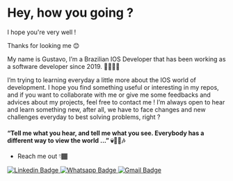 #  Hey, how you going ?

I hope you're very well !

Thanks for looking me 😊

My name is Gustavo, I’m a Brazilian IOS Developer that has been working as a software developer since 2019. 👨🏾‍💻📱

I’m trying to learning everyday a little more about the IOS world of development. I hope you find something useful or interesting in my repos, and if you want to collaborate with me or give me some feedbacks and advices about my projects, feel free to contact me ! I’m always open to hear and learn something new, after all, we have to face changes and new challenges everyday to best solving problems, right ?

#### “Tell me what you hear, and tell me what you see. Everybody has a different way to view the world ...” 💀🤘🏾🎶

- Reach me out 👇🏾

[
![Linkedin Badge](https://img.shields.io/badge/-LinkedIn-blue?style=flat-square&logo=Linkedin&logoColor=white&link=https://www.linkedin.com/in/gustavo-freitas-rosa-868633114/)
](https://www.linkedin.com/in/gustavo-freitas-868633114?lipi=urn%3Ali%3Apage%3Ad_flagship3_profile_view_base_contact_details%3B4t4wMzN7T%2FeoD1Ca0O%2FNbg%3D%3D)[
![Whatsapp Badge](https://img.shields.io/badge/-Whatsapp-green?style=flat-square&logo=Whatsapp&logoColor=white&link=https://api.whatsapp.com/send?phone=5511983619507&text=Hey%20Gu)
](https://api.whatsapp.com/send?phone=5511983619507&text=Hey%20Gu)[
![Gmail Badge](https://img.shields.io/badge/-heygu95@gmail.com-red?style=flat-square&logo=Gmail&logoColor=white&link=mailto:heygu95@gmail.com)
](mailto:heygu95@gmail.com)
